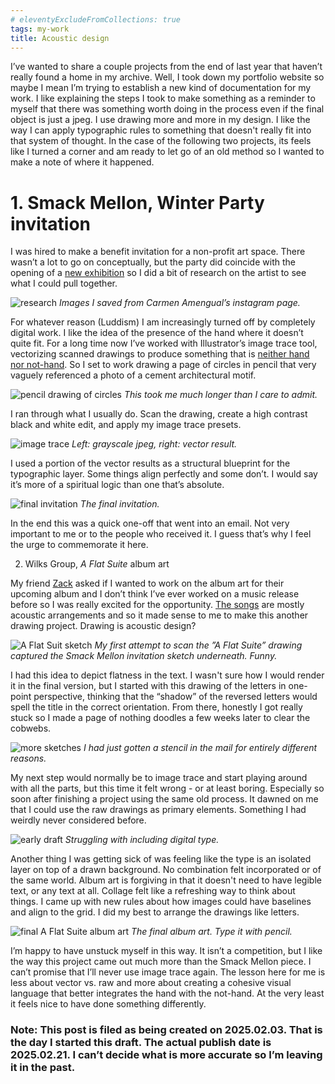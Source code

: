```yaml
---
# eleventyExcludeFromCollections: true
tags: my-work
title: Acoustic design
---
```


I’ve wanted to share a couple projects from the end of last year that haven’t really found a home in my archive. Well, I took down my portfolio website so maybe I mean I’m trying to establish a new kind of documentation for my work. I like explaining the steps I took to make something as a reminder to myself that there was something worth doing in the process even if the final object is just a jpeg. I use drawing more and more in my design. I like the way I can apply typographic rules to something that doesn't really fit into that system of thought. In the case of the following two projects, its feels like I turned a corner and am ready to let go of an old method so I wanted to make a note of where it happened.

# 1. Smack Mellon, Winter Party invitation

I was hired to make a benefit invitation for a non-profit art space. There wasn’t a lot to go on conceptually, but the party did coincide with the opening of a [new exhibition][1] so I did a bit of research on the artist to see what I could pull together.

![research](/posts/2025-02-03/Cdxs_SM_winter-party_research.jpg) 
_Images I saved from Carmen Amengual’s instagram page._

For whatever reason (Luddism) I am increasingly turned off by completely digital work. I like the idea of the presence of the hand where it doesn’t quite fit. For a long time now I’ve worked with Illustrator’s image trace tool, vectorizing scanned drawings to produce something that is [neither hand nor not-hand][2]. So I set to work drawing a page of circles in pencil that very vaguely referenced a photo of a cement architectural motif.

![pencil drawing of circles](/posts/2025-02-03/sm-wp-drawing.jpg)
_This took me much longer than I care to admit._

I ran through what I usually do. Scan the drawing, create a high contrast black and white edit, and apply my image trace presets. 

![image trace](/posts/2025-02-03/sm-wp-drawing-bw-composite.png)
_Left: grayscale jpeg, right: vector result._

I used a portion of the vector results as a structural blueprint for the typographic layer. Some things align perfectly and some don’t. I would say it’s more of a spiritual logic than one that’s absolute. 

![final invitation](/posts/2025-02-03/SM_winter-party_FA_11.01.24_1200px-72dpi.png)
_The final invitation._

In the end this was a quick one-off that went into an email. Not very important to me or to the people who received it. I guess that’s why I feel the urge to commemorate it here. 

2. Wilks Group, _A Flat Suite_ album art

My friend [Zack][3] asked if I wanted to work on the album art for their upcoming album and I don’t think I’ve ever worked on a music release before so I was really excited for the opportunity. [The songs][4] are mostly acoustic arrangements and so it made sense to me to make this another drawing project. Drawing is acoustic design? 

![A Flat Suit sketch](/posts/2025-02-03/zw-drawing-1.jpg)
_My first attempt to scan the ”A Flat Suite” drawing captured the Smack Mellon invitation sketch underneath. Funny._

I had this idea to depict flatness in the text. I wasn't sure how I would render it in the final version, but I started with this drawing of the letters in one-point perspective, thinking that the “shadow” of the reversed letters would spell the title in the correct orientation. From there, honestly I got really stuck so I made a page of nothing doodles a few weeks later to clear the cobwebs.

![more sketches](/posts/2025-02-03/zw-drawing-3.jpg)
_I had just gotten a stencil in the mail for entirely different reasons._

My next step would normally be to image trace and start playing around with all the parts, but this time it felt wrong - or at least boring. Especially so soon after finishing a project using the same old process. It dawned on me that I could use the raw drawings as primary elements. Something I had weirdly never considered before.

![early draft](/posts/2025-02-03/zw-sketches-2.jpg)
_Struggling with including digital type._

Another thing I was getting sick of was feeling like the type is an isolated layer on top of a drawn background. No combination felt incorporated or of the same world. Album art is forgiving in that it doesn't need to have legible text, or any text at all. Collage felt like a refreshing way to think about things. I came up with new rules about how images could have baselines and align to the grid. I did my best to arrange the drawings like letters. 

![final A Flat Suite album art](/posts/2025-02-03/cdxs_zw_a-flat-suite_side-A_11.06.24.png)
_The final album art. Type it with pencil._

I’m happy to have unstuck myself in this way. It isn’t a competition, but I like the way this project came out much more than the Smack Mellon piece. I can’t promise that I’ll never use image trace again. The lesson here for me is less about vector vs. raw and more about creating a cohesive visual language that better integrates the hand with the not-hand. At the very least it feels nice to have done something differently.

### Note: This post is filed as being created on 2025.02.03. That is the day I started this draft. The actual publish date is 2025.02.21. I can’t decide what is more accurate so I’m leaving it in the past.

[1]: https://www.smackmellon.org/exhibition/carmen-amengual-a-non-coincidental-mirror
[2]: https://knowyourmeme.com/memes/a-secret-third-thing
[3]: https://www.instagram.com/wilksllc
[4]: https://wilksgroup.bandcamp.com/album/a-flat-suite